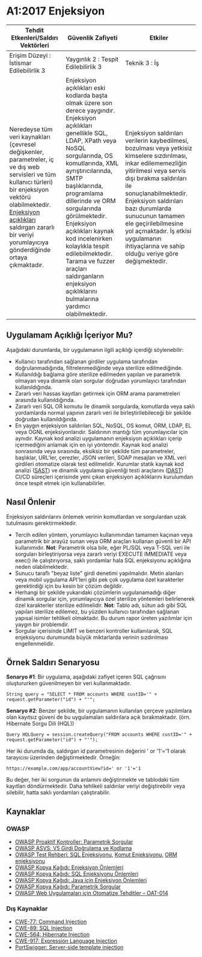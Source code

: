 # A1:2017 Enjeksiyon

| Tehdit Etkenleri/Saldırı Vektörleri | Güvenlik Zafiyeti           | Etkiler               |
| -- | -- | -- |
| Erişim Düzeyi : İstismar Edilebilirlik 3 | Yaygınlık 2 : Tespit Edilebilirlik 3 | Teknik 3 : İş |
| Neredeyse tüm veri kaynakları (çevresel değişkenler, parametreler, iç ve dış web servisleri ve tüm kullanıcı türleri) bir enjeksiyon vektörü olabilmektedir. [Enjeksiyon açıklıkları](https://owasp.org/www-community/Injection_Flaws) saldırgan zararlı bir veriyi yorumlayıcıya gönderdiğinde ortaya çıkmaktadır. | Enjeksiyon açıklıkları eski kodlarda başta olmak üzere son derece yaygındır. Enjeksiyon açıklıkları genellikle SQL, LDAP, XPath veya NoSQL sorgularında, OS komutlarında, XML ayrıştırıcılarında, SMTP başlıklarında, programlama dillerinde ve ORM sorgularında görülmektedir. Enjeksiyon açıklıkları kaynak kod incelenirken kolaylıkla tespit edilebilmektedir. Tarama ve fuzzer araçları saldırganların enjeksiyon açıklıklarını bulmalarına yardımcı olabilmektedir.| Enjeksiyon saldırıları verilerin kaybedilmesi, bozulması veya yetkisiz kimselere sızdırılması, inkar edilememezliğin yitirilmesi veya servis dışı bırakma saldırıları ile sonuçlanabilmektedir. Enjeksiyon saldırıları bazı durumlarda sunucunun tamamen ele geçirilebilmesine yol açmaktadır. İş etkisi uygulamanın ihtiyaçlarına ve sahip olduğu veriye göre değişmektedir.|

## Uygulamam Açıklığı İçeriyor Mu?

Aşağıdaki durumlarda, bir uygulamanın ilgili açıklığı içerdiği söylenebilir:

* Kullanıcı tarafından sağlanan girdiler uygulama tarafından doğrulanmadığında, filtrelenmediğinde veya sterilize edilmediğinde.
* Kullanıldığı bağlama göre sterilize edilmeden yapılan ve parametrik olmayan veya dinamik olan sorgular doğrudan yorumlayıcı tarafından kullanıldığında.  
* Zararlı veri hassas kayıtları getirmek için ORM arama parametreleri arasında kullanıldığında.
* Zararlı veri SQL OR komutu ile dinamik sorgularda, komutlarda veya saklı yordamlarda normal yapının zararlı veri ile birleştirilebileceği bir şekilde doğrudan kullanıldığında.
* En yaygın enjeksiyon saldırıları SQL, NoSQL, OS komut, ORM, LDAP, EL veya OGNL enjeksiyonlarıdır. Saldırının mantığı tüm yorumlayıcılar için aynıdır. Kaynak kod analizi uygulamanın enjeksiyon açıklıkları içerip içermediğini anlamak için en iyi yöntemdir. Kaynak kod analizi sonrasında veya sırasında, eksiksiz bir şekilde tüm parametreler, başlıklar, URL'ler, çerezler, JSON verileri, SOAP mesajları ve XML veri girdileri otomatize olarak test edilmelidir. Kurumlar statik kaynak kod analizi ([SAST](https://owasp.org/www-community/Source_Code_Analysis_Tools)) ve dinamik uygulama güvenliği testi araçlarını ([DAST](https://owasp.org/www-community/Vulnerability_Scanning_Tools)) CI/CD süreçleri içerisinde yeni çıkan enjeksiyon açıklıklarını kurulumdan önce tespit etmek için kullanabilirler.

## Nasıl Önlenir

Enjeksiyon saldırılarını önlemek verinin komutlardan ve sorgulardan uzak tutulmasını gerektirmektedir. 

* Tercih edilen yöntem, yorumlayıcı kullanımından tamamen kaçınan veya parametrik bir arayüz sunan veya ORM araçları kullanan güvenli bir API kullanımıdır. **Not**: Parametrik olsa bile, eğer PL/SQL veya T-SQL veri ile sorguları birleştiriyorsa veya zararlı veriyi EXECUTE IMMEDIATE veya exec() ile çalıştırıyorsa, saklı yordamlar hala SQL enjeksiyonu açıklığına neden olabilmektedir.
* Sunucu taraflı "beyaz liste" girdi denetimi yapılmalıdır. Metin alanları veya mobil uygulama API'leri gibi pek çok uygulama özel karakterler gerektirdiği için bu kesin bir çözüm değildir.
* Herhangi bir şekilde yukarıdaki çözümlerin uygulanamadığı diğer dinamik sorgular için, yorumlayıcıya özel sterilize yöntemleri belirlenerek özel karakterler sterilize edilmelidir. **Not**: Tablo adı, sütun adı gibi SQL yapıları sterilize edilemez, bu yüzden kullanıcı tarafından sağlanan yapısal isimler tehlikeli olmaktadır. Bu durum rapor üreten yazılımlar için yaygın bir problemdir. 
* Sorgular içerisinde LIMIT ve benzeri kontroller kullanılarak, SQL enjeksiyonu durumunda büyük miktarlarda verinin sızdırılması engellenmelidir.

## Örnek Saldırı Senaryosu

**Senaryo #1**: Bir uygulama, aşağıdaki zafiyet içeren SQL çağrısını oluştururken güvenilmeyen bir veri kullanmaktadır.

`String query = "SELECT * FROM accounts WHERE custID='" + request.getParameter("id") + "'";`

**Senaryo #2**: Benzer şekilde, bir uygulamanın kullanılan çerçeve yazılımlara olan kayıtsız güveni de bu uygulamaları saldırılara açık bırakmaktadır. (örn. Hibernate Sorgu Dili (HQL))

`Query HQLQuery = session.createQuery("FROM accounts WHERE custID='" + request.getParameter("id") + "'");`

Her iki durumda da, saldırgan id parametresinin değerini ' or '1'='1 olarak tarayıcısı üzerinden değiştirmektedir. Örneğin:

`https://example.com/app/accountView?id=' or '1'='1`

Bu değer, her iki sorgunun da anlamını değiştirmekte ve tablodaki tüm kayıtları döndürmektedir. Daha tehlikeli saldırılar veriyi değiştirebilir veya silebilir, hatta saklı yordamları çalıştırabilir.

## Kaynaklar

### OWASP

* [OWASP Proaktif Kontroller: Parametrik Sorgular](https://owasp.org/www-project-proactive-controls/v3/en/c3-secure-database)
* [OWASP ASVS: V5 Girdi Doğrulama ve Kodlama](https://github.com/OWASP/ASVS/blob/v4.0.2/4.0/en/0x13-V5-Validation-Sanitization-Encoding.md)
* [OWASP Test Rehberi: SQL Enjeksiyonu](https://owasp.org/www-project-web-security-testing-guide/latest/4-Web_Application_Security_Testing/07-Input_Validation_Testing/05-Testing_for_SQL_Injection), [Komut Enjeksiyonu](https://owasp.org/www-project-web-security-testing-guide/latest/4-Web_Application_Security_Testing/07-Input_Validation_Testing/12-Testing_for_Command_Injection), [ORM enjeksiyonu](https://owasp.org/www-project-web-security-testing-guide/latest/4-Web_Application_Security_Testing/07-Input_Validation_Testing/05.7-Testing_for_ORM_Injection)
* [OWASP Kopya Kağıdı: Enjeksiyon Önlemleri](https://cheatsheetseries.owasp.org/cheatsheets/Injection_Prevention_Cheat_Sheet.html)
* [OWASP Kopya Kağıdı: SQL Enjeksiyonu Önlemleri](https://cheatsheetseries.owasp.org/cheatsheets/SQL_Injection_Prevention_Cheat_Sheet.html)
* [OWASP Kopya Kağıdı: Java için Enjeksiyon Önlemleri](https://cheatsheetseries.owasp.org/cheatsheets/Injection_Prevention_Cheat_Sheet.html_in_Java)
* [OWASP Kopya Kağıdı: Parametrik Sorgular](https://cheatsheetseries.owasp.org/cheatsheets/Query_Parameterization_Cheat_Sheet.html)
* [OWASP Web Uygulamaları için Otomatize Tehditler – OAT-014](https://owasp.org/www-project-automated-threats-to-web-applications/)

### Dış Kaynaklar

* [CWE-77: Command Injection](https://cwe.mitre.org/data/definitions/77.html)
* [CWE-89: SQL Injection](https://cwe.mitre.org/data/definitions/89.html)
* [CWE-564: Hibernate Injection](https://cwe.mitre.org/data/definitions/564.html)
* [CWE-917: Expression Language Injection](https://cwe.mitre.org/data/definitions/917.html)
* [PortSwigger: Server-side template injection](https://portswigger.net/web-security/server-side-template-injection)
